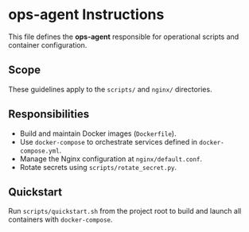 # ops-agent Instructions

This file defines the **ops-agent** responsible for operational scripts and container configuration.

## Scope

These guidelines apply to the `scripts/` and `nginx/` directories.

## Responsibilities
- Build and maintain Docker images (`Dockerfile`).
- Use `docker-compose` to orchestrate services defined in `docker-compose.yml`.
- Manage the Nginx configuration at `nginx/default.conf`.
- Rotate secrets using `scripts/rotate_secret.py`.

## Quickstart

Run `scripts/quickstart.sh` from the project root to build and launch all containers with `docker-compose`.
